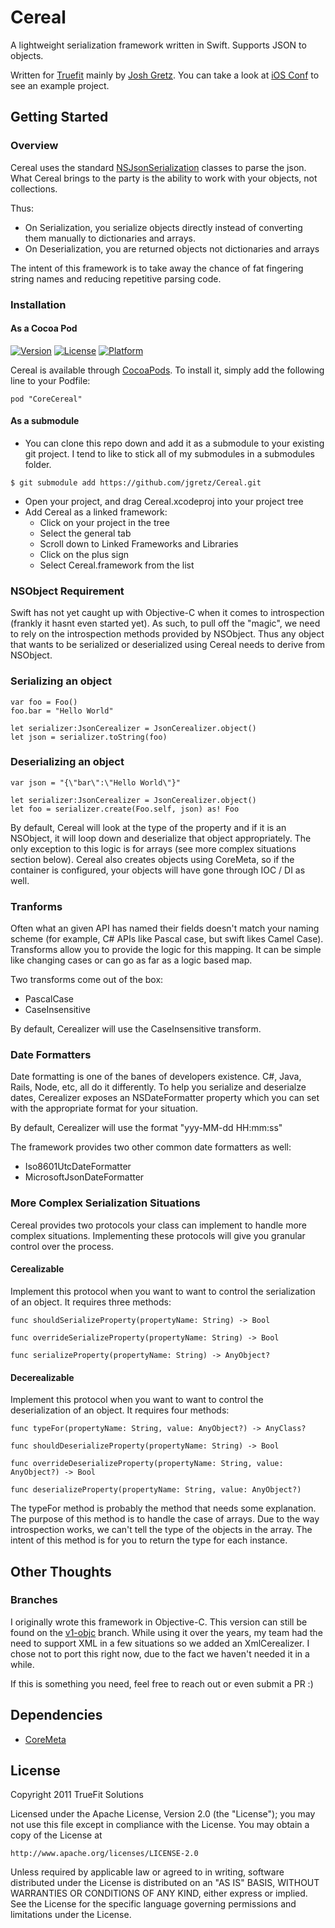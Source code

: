 Cereal
======

A lightweight serialization framework written in Swift. Supports JSON to objects.

Written for [Truefit](http://www.truefit.io) mainly by [Josh Gretz](http://www.gretzlab.com). You can take a look at [iOS Conf](https://github.com/jgretz/iosconf) to see an example project.

Getting Started
----------
### Overview
Cereal uses the standard [NSJsonSerialization](https://developer.apple.com/library/ios/documentation/Foundation/Reference/NSJSONSerialization_Class/) classes to parse the json. What Cereal brings to the party is the ability to work with your objects, not collections. 

Thus:

+ On Serialization, you serialize objects directly instead of converting them manually to dictionaries and arrays.
+ On Deserialization, you are returned objects not dictionaries and arrays

The intent of this framework is to take away the chance of fat fingering string names and reducing repetitive parsing code.

### Installation
#### As a Cocoa Pod
[![Version](https://img.shields.io/cocoapods/v/CoreCereal.svg?style=flat)](http://cocoapods.org/pods/CoreCereal)
[![License](https://img.shields.io/cocoapods/l/CoreCereal.svg?style=flat)](http://cocoapods.org/pods/CoreCereal)
[![Platform](https://img.shields.io/cocoapods/p/CoreCereal.svg?style=flat)](http://cocoapods.org/pods/CoreCereal)

Cereal is available through [CocoaPods](http://cocoapods.org). To install it, simply add the following line to your Podfile:

```
pod "CoreCereal"
```

#### As a submodule
+ You can clone this repo down and add it as a submodule to your existing git project. I tend to like to stick all of my submodules in a submodules folder.

```
$ git submodule add https://github.com/jgretz/Cereal.git
```

+ Open your project, and drag Cereal.xcodeproj into your project tree
+ Add Cereal as a linked framework:
	+ Click on your project in the tree
	+ Select the general tab
	+ Scroll down to Linked Frameworks and Libraries
	+ Click on the plus sign
	+ Select Cereal.framework from the list

### NSObject Requirement
Swift has not yet caught up with Objective-C when it comes to introspection (frankly it hasnt even started yet). As such, to pull off the "magic", we need to rely on the introspection methods provided by NSObject. Thus any object that wants to be serialized or deserialized using Cereal needs to derive from NSObject.

### Serializing an object
```
var foo = Foo()
foo.bar = "Hello World"

let serializer:JsonCerealizer = JsonCerealizer.object()
let json = serializer.toString(foo)
```

### Deserializing an object
```
var json = "{\"bar\":\"Hello World\"}"

let serializer:JsonCerealizer = JsonCerealizer.object()
let foo = serializer.create(Foo.self, json) as! Foo
```

By default, Cereal will look at the type of the property and if it is an NSObject, it will loop down and deserialize that object appropriately. The only exception to this logic is for arrays (see more complex situations section below). Cereal also creates objects using CoreMeta, so if the container is configured, your objects will have gone through IOC / DI as well. 

### Tranforms
Often what an given API has named their fields doesn't match your naming scheme (for example, C# APIs like Pascal case, but swift likes Camel Case). Transforms allow you to provide the logic for this mapping. It can be simple like changing cases or can go as far as a logic based map. 

Two transforms come out of the box:

+ PascalCase
+ CaseInsensitive

By default, Cerealizer will use the CaseInsensitive transform.

### Date Formatters
Date formatting is one of the banes of developers existence. C#, Java, Rails, Node, etc, all do it differently. To help you serialize and deserialze dates, Cerealizer exposes an NSDateFormatter property which you can set with the appropriate format for your situation.

By default, Cerealizer will use the format "yyy-MM-dd HH:mm:ss"

The framework provides two other common date formatters as well:

+ Iso8601UtcDateFormatter
+ MicrosoftJsonDateFormatter

### More Complex Serialization Situations
Cereal provides two protocols your class can implement to handle more complex situations. Implementing these protocols will give you granular control over the process.

#### Cerealizable
Implement this protocol when you want to want to control the serialization of an object. It requires three methods:

```
func shouldSerializeProperty(propertyName: String) -> Bool

func overrideSerializeProperty(propertyName: String) -> Bool

func serializeProperty(propertyName: String) -> AnyObject?
```

#### Decerealizable
Implement this protocol when you want to want to control the deserialization of an object. It requires four methods:

```
func typeFor(propertyName: String, value: AnyObject?) -> AnyClass?

func shouldDeserializeProperty(propertyName: String) -> Bool

func overrideDeserializeProperty(propertyName: String, value: AnyObject?) -> Bool

func deserializeProperty(propertyName: String, value: AnyObject?)
```

The typeFor method is probably the method that needs some explanation. The purpose of this method is to handle the case of arrays. Due to the way introspection works, we can't tell the type of the objects in the array. The intent of this method is for you to return the type for each instance.

Other Thoughts
---------
### Branches
I originally wrote this framework in Objective-C. This version can still be found on the [v1-objc](https://github.com/jgretz/Cereal/tree/v1-objc) branch. While using it over the years, my team had the need to support XML in a few situations so we added an XmlCerealizer. I chose not to port this right now, due to the fact we haven't needed it in a while. 

If this is something you need, feel free to reach out or even submit a PR :)

Dependencies
----------

+ [CoreMeta](https://github.com/jgretz/CoreMeta)

License
----------

Copyright 2011 TrueFit Solutions

Licensed under the Apache License, Version 2.0 (the "License");
you may not use this file except in compliance with the License.
You may obtain a copy of the License at

    http://www.apache.org/licenses/LICENSE-2.0

Unless required by applicable law or agreed to in writing, software
distributed under the License is distributed on an "AS IS" BASIS,
WITHOUT WARRANTIES OR CONDITIONS OF ANY KIND, either express or implied.
See the License for the specific language governing permissions and
limitations under the License.